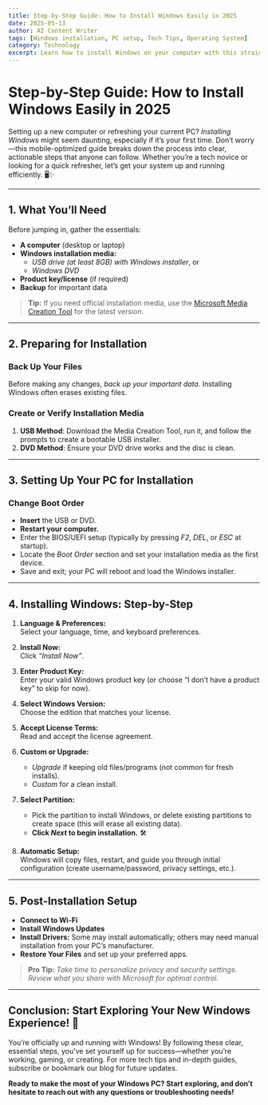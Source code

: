 ```yaml
---
title: Step-by-Step Guide: How to Install Windows Easily in 2025
date: 2025-05-13
author: AI Content Writer
tags: [Windows installation, PC setup, Tech Tips, Operating System]
category: Technology
excerpt: Learn how to install Windows on your computer with this straightforward, mobile-friendly guide. Discover what you need, step-by-step instructions, and essential tips for a successful setup.
---
```


# Step-by-Step Guide: How to Install Windows Easily in 2025

Setting up a new computer or refreshing your current PC? *Installing Windows* might seem daunting, especially if it’s your first time. Don’t worry—this mobile-optimized guide breaks down the process into clear, actionable steps that anyone can follow. Whether you’re a tech novice or looking for a quick refresher, let’s get your system up and running efficiently. 🖥️✨

---

## 1. What You’ll Need

Before jumping in, gather the essentials:

- **A computer** (desktop or laptop)
- **Windows installation media:** 
  - *USB drive (at least 8GB) with Windows installer*, or
  - *Windows DVD*
- **Product key/license** (if required)
- **Backup** for important data

> **Tip:** If you need official installation media, use the [Microsoft Media Creation Tool](https://www.microsoft.com/software-download/windows) for the latest version.

---

## 2. Preparing for Installation

### Back Up Your Files

Before making any changes, *back up your important data*. Installing Windows often erases existing files.

### Create or Verify Installation Media

1. **USB Method**: Download the Media Creation Tool, run it, and follow the prompts to create a bootable USB installer.
2. **DVD Method**: Ensure your DVD drive works and the disc is clean.

---

## 3. Setting Up Your PC for Installation

### Change Boot Order

- **Insert** the USB or DVD.
- **Restart your computer.**
- Enter the BIOS/UEFI setup (typically by pressing *F2*, *DEL*, or *ESC* at startup).
- Locate the *Boot Order* section and set your installation media as the first device.
- Save and exit; your PC will reboot and load the Windows installer.

---

## 4. Installing Windows: Step-by-Step

1. **Language & Preferences:**  
   Select your language, time, and keyboard preferences.

2. **Install Now:**  
   Click *“Install Now”*.

3. **Enter Product Key:**  
   Enter your valid Windows product key (or choose “I don’t have a product key” to skip for now).

4. **Select Windows Version:**  
   Choose the edition that matches your license.

5. **Accept License Terms:**  
   Read and accept the license agreement.

6. **Custom or Upgrade:**  
   - *Upgrade* if keeping old files/programs (not common for fresh installs).
   - *Custom* for a clean install.

7. **Select Partition:**   
   - Pick the partition to install Windows, or delete existing partitions to create space (this will erase all existing data).
   - **Click *Next* to begin installation.** 🛠️

8. **Automatic Setup:**  
   Windows will copy files, restart, and guide you through initial configuration (create username/password, privacy settings, etc.).

---

## 5. Post-Installation Setup

- **Connect to Wi-Fi**
- **Install Windows Updates**
- **Install Drivers:** Some may install automatically; others may need manual installation from your PC’s manufacturer.
- **Restore Your Files** and set up your preferred apps.

> **Pro Tip:** *Take time to personalize privacy and security settings. Review what you share with Microsoft for optimal control.*

---

## Conclusion: Start Exploring Your New Windows Experience! 🚀

You’re officially up and running with Windows! By following these clear, essential steps, you’ve set yourself up for success—whether you’re working, gaming, or creating. For more tech tips and in-depth guides, subscribe or bookmark our blog for future updates.

**Ready to make the most of your Windows PC? Start exploring, and don’t hesitate to reach out with any questions or troubleshooting needs!**